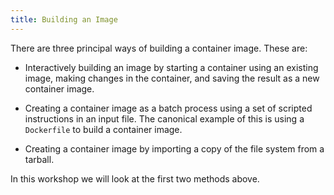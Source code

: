 ```yaml
---
title: Building an Image
---
```


There are three principal ways of building a container image. These are:

* Interactively building an image by starting a container using an existing image, making changes in the container, and saving the result as a new container image.

* Creating a container image as a batch process using a set of scripted instructions in an input file. The canonical example of this is using a `Dockerfile` to build a container image.

* Creating a container image by importing a copy of the file system from a tarball.

In this workshop we will look at the first two methods above.
